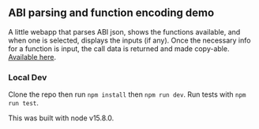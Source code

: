 ## ABI parsing and function encoding demo

A little webapp that parses ABI json, shows the functions available, and when one is selected, displays the inputs (if any). Once the necessary info for a function is input, the call data is returned and made copy-able. [Available here](https://abi.gnosisguild.eth.link/).

### Local Dev

Clone the repo then run `npm install` then `npm run dev`. Run tests with `npm run test`.

This was built with node v15.8.0.
